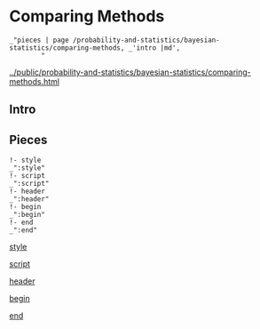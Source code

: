 # Comparing Methods

    _"pieces | page /probability-and-statistics/bayesian-statistics/comparing-methods, _'intro |md',
            "

[../public/probability-and-statistics/bayesian-statistics/comparing-methods.html](# "save:")


## Intro

## Pieces

    !- style
    _":style"
    !- script
    _":script"
    !- header
    _":header"
    !- begin
    _":begin"
    !- end
    _":end"

[style]() 

[script]()

[header]()

[begin]()

[end]()

